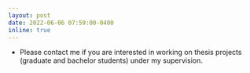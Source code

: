 ```yaml
---
layout: post
date: 2022-06-06 07:59:00-0400
inline: true
---
```


- Please contact me if you are interested in working on thesis projects (graduate and bachelor students) under my supervision.
